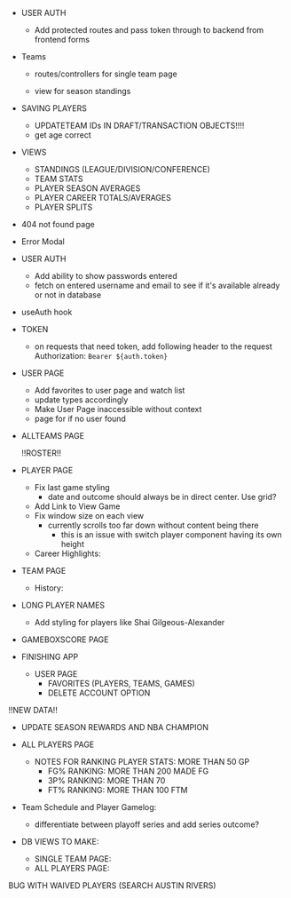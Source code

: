 <!-- BACKEND -->
- USER AUTH
    <!-- DONE - Verify email address is real or remove email check entirely -->
    - Add protected routes and pass token through to backend from frontend forms

- Teams
    <!-- - Add team colors to db DONE -->
    - routes/controllers for single team page
        <!-- - get roster DONE -->
        <!-- - get stats DONE -->

    - view for season standings
    <!-- - Add Coach field DONE -->

- SAVING PLAYERS
    - UPDATETEAM IDs IN DRAFT/TRANSACTION OBJECTS!!!!
    - get age correct

- VIEWS
    <!-- TEAM -->
    - STANDINGS (LEAGUE/DIVISION/CONFERENCE)
    - TEAM STATS

    <!-- PLAYER -->
    - PLAYER SEASON AVERAGES
    - PLAYER CAREER TOTALS/AVERAGES
    - PLAYER SPLITS



<!-- FRONTEND -->
- 404 not found page
- Error Modal

- USER AUTH
    <!-- - password & Confirm password: pass entered password into confirm password input and verify they match DONE -->
    - Add ability to show passwords entered
    <!-- - fix confirm_password DONE -->
    <!-- - Get login/signup working with backend DONE -->
    <!-- - Make dialog close with successful login DONE -->
    <!-- - Proper loading and error states on login/signup DONE -->
    - fetch on entered username and email to see if it's available already or not in database
    <!-- - Different pop up content depending on form state [ error, successful, default ] DONE -->
    <!-- - make sure user_id is passed to login when logging in DONE -->




- useAuth hook
    <!-- - finish setting up DONE -->
    <!-- - move context login/logout out of app.tsx DONE -->

- TOKEN
    - on requests that need token, add following header to the request
    Authorization: `Bearer ${auth.token}`

- USER PAGE
    - Add favorites to user page and watch list
    - update types accordingly 
    - Make User Page inaccessible without context
    - page for if no user found

- ALLTEAMS PAGE
    <!-- - Query parameters to go automatically to stats/schedule/roster view? DONE -->
    
    !!ROSTER!!
    <!-- - change icons to not be ugly DONE -->

- PLAYER PAGE
    <!-- - LOOP OVER TRANSACTIONS & PLAYER AWARDS DONE -->
    <!-- - Styling for player status DONE -->
    <!-- - Player Game Logs DONE -->
    - Fix last game styling
        - date and outcome should always be in direct center. Use grid?
    - Add Link to View Game
    - Fix window size on each view
        - currently scrolls too far down without content being there
            - this is an issue with switch player component having its own height
    - Career Highlights:
        <!-- - case if player has no awards DONE -->
        <!-- - fix length issue in career highlights DONE -->

- TEAM PAGE
    - History:
        <!-- - make table of history static height and scrollable DONE -->
        <!-- - make jersey numbers and names a grid to be even DONE -->

- LONG PLAYER NAMES
    - Add styling for players like Shai Gilgeous-Alexander

- GAMEBOXSCORE PAGE
    <!-- - Add query to grab all details about team record from expanded standings view DONE -->
    <!-- - make sure date/time is always centered DONE -->
    <!-- - !! BUG FOR game_id 2 - TROUBLESHOOT !! DONE -->

- FINISHING APP
    - USER PAGE
        - FAVORITES (PLAYERS, TEAMS, GAMES)
        - DELETE ACCOUNT OPTION


!!NEW DATA!!
<!-- - Add playoff data to database DONE -->
<!-- - NEED TO ADD PLAYOFF QUERYING FOR PLAYERS PAGE (ALL VIEWS) DONE -->
- UPDATE SEASON REWARDS AND NBA CHAMPION
- ALL PLAYERS PAGE
    - NOTES FOR RANKING PLAYER STATS: MORE THAN 50 GP
        - FG% RANKING: MORE THAN 200 MADE FG
        - 3P% RANKING: MORE THAN 70
        - FT% RANKING: MORE THAN 100 FTM 

- Team Schedule and Player Gamelog:
    - differentiate between playoff series and add series outcome?

- DB VIEWS TO MAKE:
    - SINGLE TEAM PAGE:
        <!-- - team playoff totals and averages DONE -->
        <!-- - player playoff totals and averages DONE -->
        <!-- - playoff team stat leaders DONE -->
        <!-- - Playoff schedule (in team-controllers) DONE -->
    - ALL PLAYERS PAGE:
        <!-- - playoff game highs and points leaders DONE -->

BUG WITH WAIVED PLAYERS (SEARCH AUSTIN RIVERS)